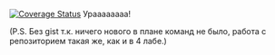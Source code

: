 [![Coverage Status](https://coveralls.io/repos/github/neddsr/lab05/badge.svg?branch=main)](https://coveralls.io/github/neddsr/lab05?branch=main) Ураааааааа!


(P.S. Без gist т.к. ничего нового в плане команд не было, работа с репозиторием такая же, как и в 4 лабе.)
